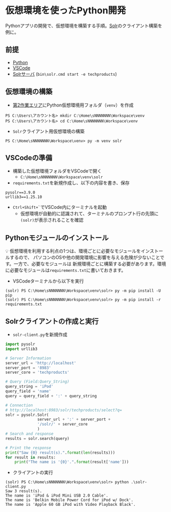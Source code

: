 # 仮想環境を使ったPython開発

Pythonアプリの開発で、仮想環境を構築する手順。[Solr](solr.md)のクライアント構築を例に。

## 前提

- [Python](pc-python.md)
- [VSCode](pc-vscode.md)
- [Solrサーバ](solr-server.md) (`bin\solr.cmd start -e techproducts`)

## 仮想環境の構築

- [第2作業エリア](pc-workspace.md)にPython仮想環境用フォルダ（`venv`）を作成
```
PS C:\Users\アカウント名> mkdir C:\Home\sNNNNNNN\Workspace\venv
PS C:\Users\アカウント名> cd C:\Home\sNNNNNNN\Workspace\venv
```
- `Solr`クライアント用仮想環境の構築
```
PS C:\Home\sNNNNNNN\Workspace\venv> py -m venv solr
```

## VSCodeの準備

- 構築した仮想環境フォルダをVSCodeで開く
  - `C:\Home\sNNNNNNN\Workspace\venv\solr`
- `requirements.txt`を新規作成し、以下の内容を書き、保存
```
pysolr==3.9.0
urllib3==1.25.10
```
- `` Ctrl+Shift+` ``でVSCode内にターミナルを起動
  - 仮想環境が自動的に認識されて、ターミナルのプロンプト行の先頭に`(solr)`が表示されることを確認

## Pythonモジュールのインストール

:bulb: 仮想環境を利用する利点の1つは、環境ごとに必要なモジュールをインストールするので、
パソコンのOSや他の開発環境に影響を与える危険が少ないことです。一方で、必要なモジュールは
新規環境ごとに構築する必要があります。環境に必要なモジュールは`requirements.txt`に書いておきます。

- VSCodeターミナルから以下を実行
```
(solr) PS C:\Home\sNNNNNNN\Workspace\venv\solr> py -m pip install -U pip
(solr) PS C:\Home\sNNNNNNN\Workspace\venv\solr> py -m pip install -r requirements.txt
```

## Solrクライアントの作成と実行

- `solr-client.py`を新規作成
```python
import pysolr
import urllib3

# Server Information
server_url = 'http://localhost'
server_port = '8983'
server_core = 'techproducts'

# Query (Field:Query_String)
query_string = 'iPod'
query_field = 'name'
query = query_field + ':' + query_string

# Connection
# http://localhost:8983/solr/techproducts/select?q=
solr = pysolr.Solr(
              server_url + ':' + server_port +
              '/solr/' + server_core
              )
# Search and response
results = solr.search(query)

# Print the response
print("Saw {0} result(s).".format(len(results)))
for result in results:
    print("The name is '{0}'.".format(result['name']))

```

- クライアントの実行
```
(solr) PS C:\Home\sNNNNNNN\Workspace\venv\solr> python .\solr-client.py
Saw 3 result(s).
The name is 'iPod & iPod Mini USB 2.0 Cable'.
The name is 'Belkin Mobile Power Cord for iPod w/ Dock'. 
The name is 'Apple 60 GB iPod with Video Playback Black'.
```
